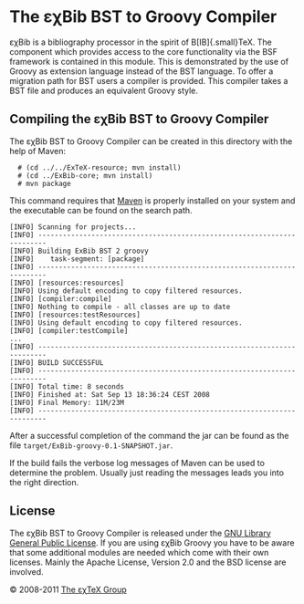 

The εχBib BST to Groovy Compiler
================================

εχBib is a bibliography processor in the spirit of
B[IB]{.small}TeX. The component which provides access to the
core functionality via the BSF framework is contained in this module.
This is demonstrated by the use of Groovy as extension language instead
of the BST language. To offer a migration path for BST users a compiler
is provided. This compiler takes a BST file and produces an equivalent
Groovy style.

Compiling the εχBib BST to Groovy Compiler
------------------------------------------

The εχBib BST to Groovy Compiler can be created in this directory with
the help of Maven:

      # (cd ../../ExTeX-resource; mvn install)
      # (cd ../ExBib-core; mvn install)
      # mvn package

This command requires that [Maven](http://maven.apache.org) is properly
installed on your system and the executable can be found on the search
path.

``` {.output}
[INFO] Scanning for projects...
[INFO] ------------------------------------------------------------------------
[INFO] Building ExBib BST 2 groovy
[INFO]    task-segment: [package]
[INFO] ------------------------------------------------------------------------
[INFO] [resources:resources]
[INFO] Using default encoding to copy filtered resources.
[INFO] [compiler:compile]
[INFO] Nothing to compile - all classes are up to date
[INFO] [resources:testResources]
[INFO] Using default encoding to copy filtered resources.
[INFO] [compiler:testCompile]
...
[INFO] ------------------------------------------------------------------------
[INFO] BUILD SUCCESSFUL
[INFO] ------------------------------------------------------------------------
[INFO] Total time: 8 seconds
[INFO] Finished at: Sat Sep 13 18:36:24 CEST 2008
[INFO] Final Memory: 11M/23M
[INFO] ------------------------------------------------------------------------
```

After a successful completion of the command the jar can be found as the
file `target/ExBib-groovy-0.1-SNAPSHOT.jar`.

If the build fails the verbose log messages of Maven can be used to
determine the problem. Usually just reading the messages leads you into
the right direction.

License
-------

The εχBib BST to Groovy Compiler is released under the [GNU Library
General Public License](LICENSE.html). If you are using εχBib Groovy you
have to be aware that some additional modules are needed which come with
their own licenses. Mainly the Apache License, Version 2.0 and the BSD
license are involved.

© 2008-2011 [The εχTeX Group](mailto:extex@dante.de)
